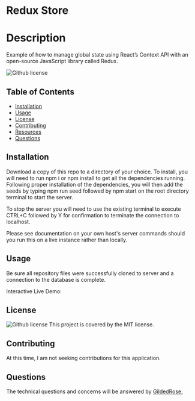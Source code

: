 # Redux Store

# Description
Example of how to manage global state using React’s Context API with an open-source JavaScript library called Redux.


![Github license](http://img.shields.io/badge/license-MIT-blue.svg)

## Table of Contents
  * [Installation](#installation)
  * [Usage](#usage)
  * [License](#license)
  * [Contributing](#contributing)
  * [Resources](#resources)
  * [Questions](#questions)

## Installation
Download a copy of this repo to a directory of your choice. To install, you will need to run npm i or npm install to get all the dependencies running. Following proper installation of the dependencies, you will then add the seeds by typing npm run seed followed by npm start on the root directory terminal to start the server.

To stop the server you will need to use the existing terminal to execute CTRL+C followed by Y for confirmation to terminate the connection to localhost.

Please see documentation on your own host's server commands should you run this on a live instance rather than locally.



## Usage
Be sure all repository files were successfully cloned to server and a connection to the database is complete.

Interactive Live Demo:

## License
![Github license](http://img.shields.io/badge/license-MIT-blue.svg) This project is covered by the MIT license.

## Contributing
At this time, I am not seeking contributions for this application.


## Questions

The technical questions and concerns will be answered by
[GildedRose](https://github.com/GildedRose),
